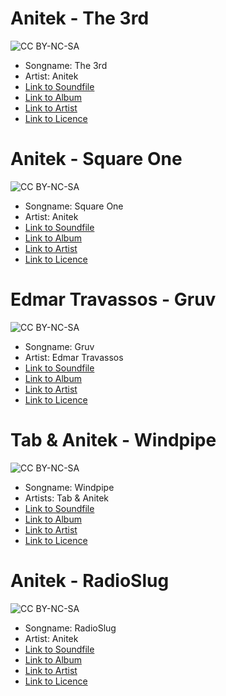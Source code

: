 # Anitek - The 3rd
![CC BY-NC-SA](http://i.creativecommons.org/l/by-nc-sa/3.0/us/88x31.png)
* Songname: The 3rd
* Artist: Anitek
* [Link to Soundfile](https://files.freemusicarchive.org/storage-freemusicarchive-org/music/blocSonic/Anitek/Lily/Anitek_-_02_-_The_3rd.mp3)
* [Link to Album](https://freemusicarchive.org/music/Anitek/Lily)
* [Link to Artist](https://freemusicarchive.org/music/Anitek)
* [Link to Licence](http://creativecommons.org/licenses/by-nc-sa/3.0/us/)

# Anitek - Square One
![CC BY-NC-SA](http://i.creativecommons.org/l/by-nc-sa/3.0/us/88x31.png)
* Songname: Square One
* Artist: Anitek
* [Link to Soundfile](https://files.freemusicarchive.org/storage-freemusicarchive-org/music/blocSonic/Anitek/ExtraLocal/Anitek_-_01_-_Square_One.mp3)
* [Link to Album](https://freemusicarchive.org/music/Anitek/ExtraLocal)
* [Link to Artist](https://freemusicarchive.org/music/Anitek)
* [Link to Licence](http://creativecommons.org/licenses/by-nc-sa/3.0/us/)

# Edmar Travassos - Gruv
![CC BY-NC-SA](http://i.creativecommons.org/l/by-nc-sa/3.0/us/88x31.png)
* Songname: Gruv
* Artist: Edmar Travassos
* [Link to Soundfile](https://archive.org/download/foot149/foot149_07-duis-gruv.mp3)
* [Link to Album](https://archive.org/details/foot149/)
* [Link to Artist](https://www.youtube.com/user/edmartravassos)
* [Link to Licence](http://creativecommons.org/licenses/by-nc-sa/3.0/us/)

# Tab & Anitek - Windpipe
![CC BY-NC-SA](http://i.creativecommons.org/l/by-nc-sa/3.0/us/88x31.png)
* Songname: Windpipe
* Artists: Tab & Anitek
* [Link to Soundfile](https://files.freemusicarchive.org/storage-freemusicarchive-org/music/blocSonic/Tab__Anitek/Luna/Tab__Anitek_-_22_-_Windpipe.mp3)
* [Link to Album](https://freemusicarchive.org/music/Anitek/Luna)
* [Link to Artist](https://freemusicarchive.org/music/Tab__Anitek)
* [Link to Licence](http://creativecommons.org/licenses/by-nc-sa/3.0/us/)

# Anitek - RadioSlug
![CC BY-NC-SA](http://i.creativecommons.org/l/by-nc-sa/3.0/us/88x31.png)
* Songname: RadioSlug
* Artist: Anitek
* [Link to Soundfile](https://files.freemusicarchive.org/storage-freemusicarchive-org/music/blocSonic/Tab__Anitek/Luna/Anitek_-_11_-_RadioSlug.mp3)
* [Link to Album](https://freemusicarchive.org/music/Anitek/Luna)
* [Link to Artist](https://freemusicarchive.org/music/Anitek)
* [Link to Licence](http://creativecommons.org/licenses/by-nc-sa/3.0/us/)

